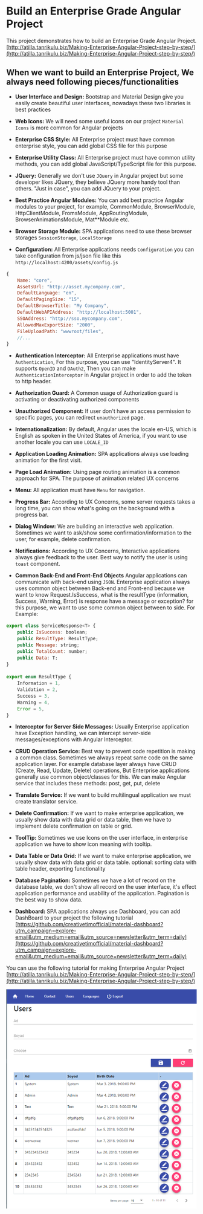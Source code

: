 # Build an Enterprise Grade Angular Project

This project demonstrates how to build an Enterprise Grade Angular Project.
[http://atilla.tanrikulu.biz/Making-Enterprise-Angular-Project-step-by-step/](http://atilla.tanrikulu.biz/Making-Enterprise-Angular-Project-step-by-step/)

## When we want to build an Enterprise Project, We always need following pieces/functionalities 

- **User Interface and Design:** Bootstrap and Material Design give you easily create beautiful user interfaces, nowadays these two libraries is best practices

- **Web Icons:** We will need some useful icons on our project `Material Icons` is more common for Angular projects

- **Enterprise CSS Style:** All Enterprise project must have common enterprise style, you can add global CSS file for this purpose

- **Enterprise Utility Class:** All Enterprise project must have common utility methods, you can add global JavaScript/TypeScript file for this purpose.

- **JQuery:** Generally we don't use `JQuery` in Angular project but some developer likes JQuery, they believe JQuery more handy tool than others. "Just in case", you can add JQuery to your project.

- **Best Practice Angular Modules:** You can add best practice Angular modules to your project, for example, CommonModule, BrowserModule, HttpClientModule, FromsModule, AppRoutingModule, BrowserAnimationsModule, Mat**Module etc.

- **Browser Storage Module:** SPA applications need to use these browser storages `SessionStorage`, `LocalStorage` 

- **Configuration:** All Enterprise applications needs `Configuration` you can take configuration from js/json file like this `http://localhost:4200/assets/config.js`

```js
{
    Name: "core",
    AssetsUrl: "http://asset.mycompany.com",
    DefaultLanguage: "en",
    DefaultPagingSize: "15",
    DefaultBrowserTitle: "My Company",
    DefaultWebAPIAddress: "http://localhost:5001",
    SSOAddress: "http://sso.mycompany.com",    
    AllowedMaxExportSize: "2000",
    FileUploadPath: "wwwroot/files",
    //...
}
```

- **Authentication Interceptor:** All Enterprise applications must have `Authentication`, For this purpose, you can use "IdentityServer4". It supports `OpenID` and `OAuth2`, Then you can make `AuthenticationInterceptor` in Angular project in order to add the token to http header.

- **Authorization Guard:** A Common usage of Authorization guard is activating or deactivating authorized components

- **Unauthorized Component:** If user don't have an access permission to specific pages, you can redirect `unauthorized` page.

- **Internationalization:** By default, Angular uses the locale en-US, which is English as spoken in the United States of America, if you want to use another locale you can use `LOCALE_ID`

- **Application Loading Animation:** SPA applications always use loading animation for the first visit.

- **Page Load Animation:** Using page routing animation is a common approach for SPA. The purpose of animation  related UX  concerns

- **Menu:** All application must have `Menu` for navigation. 

- **Progress Bar:** According to UX Concerns, some server requests takes a long time, you can show what's going on the background with a progress bar.

- **Dialog Window:** We are building an interactive web application. Sometimes we want to ask/show some confirmation/information to the user, for example, delete confirmation.

- **Notifications:**  According to UX Concerns, Interactive applications always give feedback to the user. Best way to notify the user is using `toast` component.

- **Common Back-End and Front-End Objects** Angular applications can communicate with back-end using `JSON`. Enterprise application always uses common object between Back-end and Front-end because we want to know Request.IsSuccess, what is the resultType (information, Success, Warning, Error) is response have a message or exception? for this purpose, we want to use some common object between to side. For Example:

```js
export class ServiceResponse<T> {
    public IsSuccess: boolean;
    public ResultType: ResultType;
    public Message: string;
    public TotalCount: number;
    public Data: T;
}

export enum ResultType {
    Information = 1,
    Validation = 2,
    Success = 3,
    Warning = 4,
    Error = 5,
}
```

- **Interceptor for Server Side Messages:** Usually Enterprise application have Exception handling, we can intercept server-side messages/exceptions with Angular Interceptor.

- **CRUD Operation Service:** Best way to prevent code repetition is making a common class. Sometimes we always repeat same code on the same application layer. For example database layer always have CRUD (Create, Read, Update, Delete) operations, But Enterprise applications generally use common object/classes for this. We can make Angular service that includes these methods: post, get, put, delete

- **Translate Service:** If we want to build multilingual application we must create translator service.

- **Delete Confirmation:** If we want to make enterprise application, we usually show data with data grid or data table, then we have to implement delete confirmation on table or grid.

- **ToolTip:** Sometimes we use Icons on the user interface, in enterprise application we have to show icon meaning with tooltip.

- **Data Table or Data Grid:** If we want to make enterprise application, we usually show data with data grid or data table. optional: sorting data with table header, exporting functionality

- **Database Pagination:** Sometimes we have a lot of record on the database table, we don't show all record on the user interface, it's effect application performance and usability of the application. Pagination is the best way to show data.

- **Dashboard:** SPA applications always use Dashboard, you can add DashBoard to your project  the following tutorial [https://github.com/creativetimofficial/material-dashboard?utm_campaign=explore-email&utm_medium=email&utm_source=newsletter&utm_term=daily](https://github.com/creativetimofficial/material-dashboard?utm_campaign=explore-email&utm_medium=email&utm_source=newsletter&utm_term=daily)

You can use the following tutorial for making Enterprise Angular Project [http://atilla.tanrikulu.biz/Making-Enterprise-Angular-Project-step-by-step/](http://atilla.tanrikulu.biz/Making-Enterprise-Angular-Project-step-by-step/)



![ea-interface.PNG](ea-interface.PNG)

